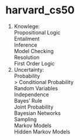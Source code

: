 # harvard_cs50
1. Knowlege: <br />
   Propositional Logic <br />
   Entailment <br />
   Inference <br />
   Model Checking <br />
   Resolution <br />
   First Order Logic <br />
3. Uncertainty: <br />
   Probability <br />>
   Conditional Probability <br />
   Random Variables <br />
   Independence <br />
   Bayes’ Rule <br />
   Joint Probability <br />
   Bayesian Networks <br />
   Sampling <br />
   Markov Models <br />
   Hidden Markov Models <br />
